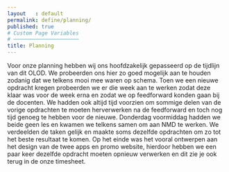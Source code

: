 ```yaml
---
layout   : default
permalink: define/planning/
published: true
# Custom Page Variables
# ─────────────────────
title: Planning
---
```


Voor onze planning hebben wij ons hoofdzakelijk gepasseerd op de tijdlijn van dit OLOD. We probeerden ons hier zo goed mogelijk aan te houden zodanig dat we telkens mooi mee waren op schema. Toen we een nieuwe opdracht kregen probeerden we er die week aan te werken zodat deze klaar was voor de week erna en zodat we op feedforward konden gaan bij de docenten. We hadden ook altijd tijd voorzien om sommige delen van de vorige opdrachten te moeten herverwerken na de feedforward en toch nog tijd genoeg te hebben voor de nieuwe. Donderdag voormiddag hadden we beide geen les en kwamen we telkens samen om aan NMD te werken. We verdeelden de taken gelijk en maakte soms dezelfde opdrachten om zo tot het beste resultaat te komen. Op het einde was het vooral ontwerpen aan het design van de twee apps en promo website, hierdoor hebben we een paar keer dezelfde opdracht moeten opnieuw verwerken en dit zie je ook terug in de onze timesheet.
